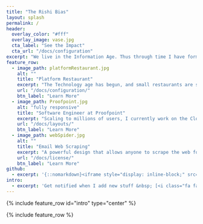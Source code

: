 ```yaml
---
title: "The Rishi Bias"
layout: splash
permalink: /
header:
  overlay_color: "#fff"
  overlay_image: vase.jpg
  cta_label: "See the Impact"
  cta_url: "/docs/configuration"
excerpt: "We live in the Information Age. Thus through time I have formed the bias that there isn't any form of knowledge that I can't find on the web. This realization has become the seed to my life's work. This website is the tree that showcases my work, art, and ideas."
feature_row:
  - image_path: platformRestaurant.jpg
    alt: ""
    title: "Platform Restaurant"
    excerpt: "The Technology age has begun, and small restaurants are struggling to stay competitive, with their multi-billion dollar competitors. Platform Restaurant is the Solution from Heaven."
    url: "/docs/configuration/"
    btn_label: "Learn More"
  - image_path: Proofpoint.jpg
    alt: "fully responsive"
    title: "Software Engineer at Proofpoint"
    excerpt: "Scaling to millions of users, I currently work on the Cloud Quarantine Service at Proofpoint"
    url: "/docs/layouts/"
    btn_label: "Learn More"
  - image_path: webSpider.jpg
    alt: ""
    title: "Email Web Scraping"
    excerpt: "A powerful design that allows anyone to scrape the web for thousands of emails concurrently and in a scalable fashion. The possibilities are limitless!"
    url: "/docs/license/"
    btn_label: "Learn More"
github:
  - excerpt: '{::nomarkdown}<iframe style="display: inline-block;" src="https://ghbtns.com/github-btn.html?user=mmistakes&repo=minimal-mistakes&type=star&count=true&size=large" frameborder="0" scrolling="0" width="160px" height="30px"></iframe> <iframe style="display: inline-block;" src="https://ghbtns.com/github-btn.html?user=mmistakes&repo=minimal-mistakes&type=fork&count=true&size=large" frameborder="0" scrolling="0" width="158px" height="30px"></iframe>{:/nomarkdown}'
intro:
  - excerpt: 'Get notified when I add new stuff &nbsp; [<i class="fa fa-github"></i> Rishi](https://github.com/Rishi333){: .btn .btn--github}'
---
```


{% include feature_row id="intro" type="center" %}

{% include feature_row %}
